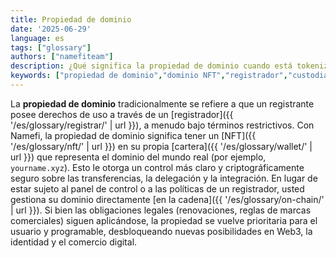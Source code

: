 ```yaml
---
title: Propiedad de dominio
date: '2025-06-29'
language: es
tags: ["glossary"]
authors: ["namefiteam"]
description: ¿Qué significa la propiedad de dominio cuando está tokenizado?
keywords: ["propiedad de dominio","dominio NFT","registrador","custodial","propiedad de cartera"]
---
```


La **propiedad de dominio** tradicionalmente se refiere a que un registrante posee derechos de uso a través de un [registrador]({{ '/es/glossary/registrar/' | url }}), a menudo bajo términos restrictivos. Con Namefi, la propiedad de dominio significa tener un [NFT]({{ '/es/glossary/nft/' | url }}) en su propia [cartera]({{ '/es/glossary/wallet/' | url }}) que representa el dominio del mundo real (por ejemplo, `yourname.xyz`). Esto le otorga un control más claro y criptográficamente seguro sobre las transferencias, la delegación y la integración. En lugar de estar sujeto al panel de control o a las políticas de un registrador, usted gestiona su dominio directamente [en la cadena]({{ '/es/glossary/on-chain/' | url }}). Si bien las obligaciones legales (renovaciones, reglas de marcas comerciales) siguen aplicándose, la propiedad se vuelve prioritaria para el usuario y programable, desbloqueando nuevas posibilidades en Web3, la identidad y el comercio digital.